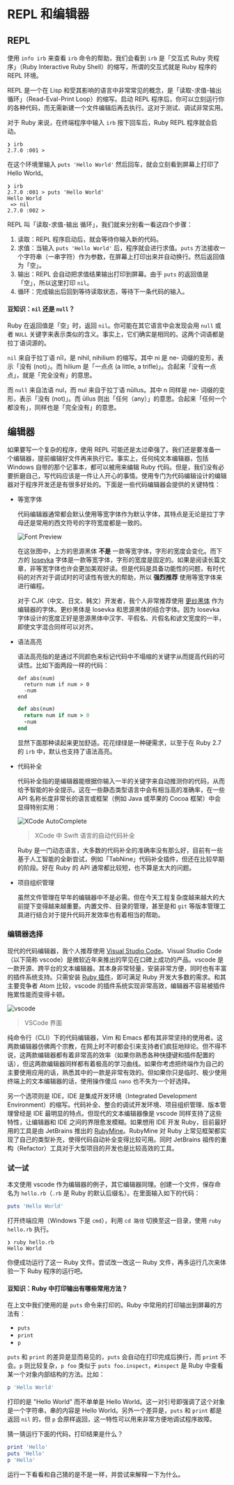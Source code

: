 # REPL 和编辑器

## REPL

使用 `info irb` 来查看 `irb` 命令的帮助，我们会看到 `irb` 是「交互式 Ruby 壳程序」（Ruby Interactive Ruby Shell）的缩写，所谓的交互式就是 Ruby 程序的 REPL 环境。

REPL 是一个在 Lisp 和受其影响的语言中非常常见的概念，是「读取-求值-输出 循环」（Read-Eval-Print Loop）的缩写。启动 REPL 程序后，你可以立刻运行你的各种代码，而无需新建一个文件编辑后再去执行。这对于测试、调试非常实用。

对于 Ruby 来说，在终端程序中输入 `irb` 按下回车后，Ruby REPL 程序就会启动。

```
❯ irb
2.7.0 :001 > 
```

在这个环境里输入 `puts 'Hello World'` 然后回车，就会立刻看到屏幕上打印了 Hello World。

```
❯ irb
2.7.0 :001 > puts 'Hello World'
Hello World
 => nil 
2.7.0 :002 > 
```

REPL 叫「读取-求值-输出 循环」，我们就来分别看一看这四个步骤：

1. 读取：REPL 程序启动后，就会等待你输入新的代码。
2. 求值：当输入 `puts 'Hello World'` 后，程序就会进行求值。`puts` 方法接收一个字符串（一串字符）作为参数，在屏幕上打印出来并自动换行。然后返回值为「空」。
3. 输出：REPL 会自动把求值结果输出打印到屏幕。由于 `puts` 的返回值是「空」，所以这里打印 `nil`。
4. 循环：完成输出后回到等待读取状态，等待下一条代码的输入。

#### 豆知识：`nil` 还是 `null`？

Ruby 在返回值是「空」时，返回 `nil`。你可能在其它语言中会发现会用 `null` 或者 `NULL` 关键字来表示类似的含义。事实上，它们确实是相同的。这两个词语都是拉丁语词源的。

`nil` 来自于拉丁语 nīl，是 nihil, nihilium 的缩写。其中 ni 是 ne- 词缀的变形，表示「没有 (not)」。而 hilium 是「一点点 (a little, a trifle)」。合起来「没有一点点」，就是「完全没有」的意思。

而 `null` 来自法语 nul，而 nul 来自于拉丁语 nūllus。其中 n 同样是 ne- 词缀的变形，表示「没有 (not)」。而 ūllus 则出「任何（any）」的意思。合起来「任何一个都没有」，同样也是「完全没有」的意思。

## 编辑器

如果要写一个复杂的程序，使用 REPL 可能还是太过牵强了。我们还是要准备一个编辑器，提前编辑好文件再来执行它。事实上，任何纯文本编辑器，包括 Windows 自带的那个记事本，都可以被用来编辑 Ruby 代码。但是，我们没有必要折磨自己，写代码应该是一件让人开心的事情。使用专门为代码编辑设计的编辑器对于程序开发还是有很多好处的。下面是一些代码编辑器会提供的关键特性：

- 等宽字体

  代码编辑器通常都会默认使用等宽字体作为默认字体，其特点是无论是拉丁字母还是常用的西文符号的字符宽度都是一致的。

  ![Font Preview](/assets/font-preview.png)

  在这张图中，上方的思源黑体 **不是** 一款等宽字体，字形的宽度会变化。而下方的 [Iosevka](https://github.com/be5invis/Iosevka/) 字体是一款等宽字体，字形的宽度是固定的。如果是阅读长篇文章，非等宽字体也许会更加美观好读。但是代码是具备功能性的问题，有时代码的对齐对于调试时的可读性有很大的帮助，所以 **强烈推荐** 使用等宽字体来进行编程。

  对于 CJK（中文、日文、韩文）开发者，我个人非常推荐使用 [更纱黑体](https://github.com/be5invis/Sarasa-Gothic) 作为编辑器的字体。更纱黑体是 Iosevka 和思源黑体的结合字体。因为 Iosevka 字体设计的宽度正好是思源黑体中汉字、平假名、片假名和谚文宽度的一半，即使文字混合同样可以对齐。

- 语法高亮

  语法高亮指的是通过不同颜色来标记代码中不塌缩的关键字从而提高代码的可读性。比如下面两段一样的代码：

  ```
  def abs(num)
    return num if num > 0
    -num
  end
  ```

  ```ruby
  def abs(num)
    return num if num > 0
    -num
  end
  ```

  显然下面那种读起来更加舒适。花花绿绿是一种硬需求，以至于在 Ruby 2.7 的 `irb` 中，默认也支持了语法高亮。

- 代码补全

  代码补全指的是编辑器能根据你输入一半的关键字来自动推测你的代码，从而给予智能的补全提示。这在一些静态类型语言中会有相当高的准确率，在一些 API 名称长度非常长的语言或框架（例如 Java 或苹果的 Cocoa 框架）中会显得特别实用：

  ![XCode AutoComplete](/assets/xcode-autocomplete.png)
  > XCode 中 Swift 语言的自动代码补全

  Ruby 是一门动态语言，大多数的代码补全的准确率没有那么好，目前有一些基于人工智能的全新尝试，例如「TabNine」代码补全插件，但还在比较早期的阶段。好在 Ruby 的 API 通常都比较短，也不算是太大的问题。

- 项目组织管理

  虽然文件管理在早年的编辑器中不是必需。但在今天工程复杂度越来越大的大前提下变得越来越重要。内置文件、目录的管理，甚至是和 `git` 等版本管理工具进行结合对于提升代码开发效率也有着相当的帮助。

### 编辑器选择

现代的代码编辑器，我个人推荐使用 [Visual Studio Code](https://code.visualstudio.com/)。Visual Studio Code（以下简称 vscode）是微软近年来推出的罕见在口碑上成功的产品。vscode 是一款开源、跨平台的文本编辑器。其本身非常轻量，安装非常方便，同时也有丰富的插件系统支持。只需安装 [Ruby 插件](https://marketplace.visualstudio.com/items?itemName=rebornix.Ruby)，即可满足 Ruby 开发大多数的需求。和其主要竞争者 Atom 比较，vscode 的插件系统实现非常高效，编辑器不容易被插件拖累性能而变得卡顿。

![vscode](/assets/vscode.png)
> VSCode 界面

纯命令行（CLI）下的代码编辑器，Vim 和 Emacs 都有其非常坚持的使用者。这两款编辑器仿佛两个宗教，在网上时不时都会引来支持者们疯狂地辩论。但不得不说，这两款编辑器都有着非常高的效率（如果你熟悉各种快捷键和插件配置的话），但这两款编辑器同样都有着极高的学习曲线。如果你考虑把终端作为自己的主要使用应用的话，熟悉其中的一款是非常有效的。但如果你只是临时、极少使用终端上的文本编辑器的话，使用操作傻瓜 `nano` 也不失为一个好选择。

另一个选项则是 IDE，IDE 是集成开发环境（Integrated Development Environment）的缩写。代码补全、整合的调试开发环境、项目组织管理、版本管理曾经是 IDE 最明显的特点。但现代的文本编辑器像是 vscode 同样支持了这些特性，让编辑器和 IDE 之间的界限愈发模糊。如果想用 IDE 开发 Ruby，目前最好用的工具是由 JetBrains 推出的 [RubyMine](https://www.jetbrains.com/ruby/)。RubyMine 对 Ruby 上常见框架都实现了自己的类型补充，使得代码自动补全变得比较可用。同时 JetBrains 祖传的重构（Refactor）工具对于大型项目的开发也是比较高效的工具。

### 试一试

本文使用 vscode 作为编辑器的例子，其它编辑器同理。创建一个文件，保存命名为 `hello.rb`（`.rb` 是 Ruby 的默认后缀名）。在里面输入如下的代码：

```ruby
puts 'Hello World'
```

打开终端应用（Windows 下是 `cmd`），利用 `cd 路径` 切换至这一目录，使用 `ruby hello.rb` 执行。

```
❯ ruby hello.rb 
Hello World
```

你便成功运行了这一 Ruby 文件。尝试改一改这一 Ruby 文件，再多运行几次来体验一下 Ruby 程序的运行吧。

#### 豆知识：Ruby 中打印输出有哪些常用方法？

在上文中我们使用的是 `puts` 命令来打印的。Ruby 中常用的打印输出到屏幕的方法有：

- `puts`
- `print`
- `p`

`puts` 和 `print` 的差异是显而易见的，`puts` 会自动在打印完成后换行，而 `print` 不会。`p` 则比较复杂，`p foo` 类似于 `puts foo.inspect`，`#inspect` 是 Ruby 中查看某一个对象内部结构的方法。比如：

```ruby
p 'Hello World'
```

打印的是 "Hello World" 而不单单是 Hello World。这一对引号即强调了这个对象是一个字符串，串的内容是 Hello World。另外一个差异是，`puts` 和 `print` 都是返回 `nil` 的，但 `p` 会原样返回，这一特性可以用来非常方便地调试程序故障。

猜一猜运行下面的代码，打印结果是什么？

```ruby
print 'Hello'
puts 'Hello'
p 'Hello'
```

运行一下看看和自己猜的是不是一样，并尝试来解释一下为什么。
